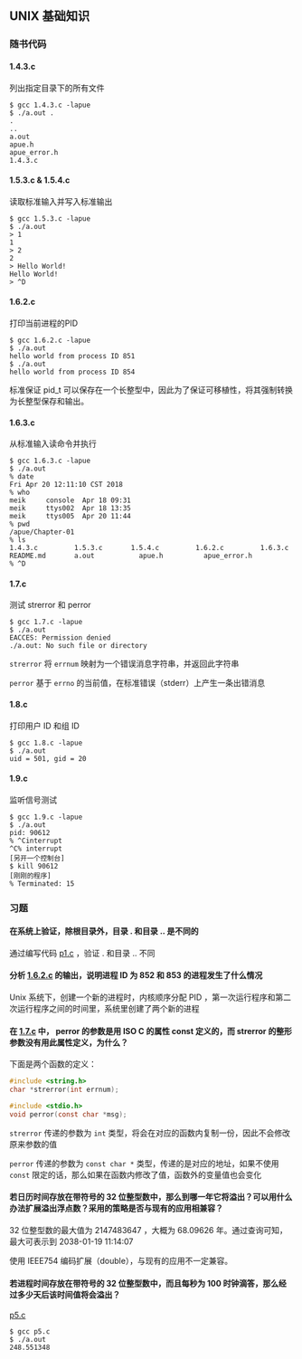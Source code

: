 ## UNIX 基础知识


### 随书代码


#### 1.4.3.c
列出指定目录下的所有文件
```shell
$ gcc 1.4.3.c -lapue
$ ./a.out .
.
..
a.out
apue.h
apue_error.h
1.4.3.c

```


#### 1.5.3.c & 1.5.4.c

读取标准输入并写入标准输出

```shell
$ gcc 1.5.3.c -lapue
$ ./a.out
> 1
1
> 2
2
> Hello World!
Hello World!
> ^D
```


#### 1.6.2.c

打印当前进程的PID

```shell
$ gcc 1.6.2.c -lapue
$ ./a.out
hello world from process ID 851
$ ./a.out
hello world from process ID 854
```

标准保证 pid_t 可以保存在一个长整型中，因此为了保证可移植性，将其强制转换为长整型保存和输出。


#### 1.6.3.c

从标准输入读命令并执行

```shell
$ gcc 1.6.3.c -lapue
$ ./a.out
% date
Fri Apr 20 12:11:10 CST 2018
% who
meik     console  Apr 18 09:31
meik     ttys002  Apr 18 13:35
meik     ttys005  Apr 20 11:44
% pwd
/apue/Chapter-01
% ls
1.4.3.c         1.5.3.c       1.5.4.c         1.6.2.c         1.6.3.c         README.md       a.out           apue.h          apue_error.h
% ^D
```


#### 1.7.c

测试 strerror 和 perror

```shell
$ gcc 1.7.c -lapue
$ ./a.out
EACCES: Permission denied
./a.out: No such file or directory

```
```strerror``` 将 ```errnum``` 映射为一个错误消息字符串，并返回此字符串

```perror``` 基于 ```errno``` 的当前值，在标准错误（stderr）上产生一条出错消息


#### 1.8.c

打印用户 ID 和组 ID

```shell
$ gcc 1.8.c -lapue
$ ./a.out
uid = 501, gid = 20
```


#### 1.9.c

监听信号测试

```shell
$ gcc 1.9.c -lapue
$ ./a.out
pid: 90612
% ^Cinterrupt
^C% interrupt
[另开一个控制台]
$ kill 90612
[刚刚的程序]
% Terminated: 15
```


### 习题


#### 在系统上验证，除根目录外，目录 . 和目录 .. 是不同的

通过编写代码 [p1.c](p1.c) ，验证 . 和目录 .. 不同


#### 分析 [1.6.2.c](1.6.2.c) 的输出，说明进程 ID 为 852 和 853 的进程发生了什么情况

Unix 系统下，创建一个新的进程时，内核顺序分配 PID ，第一次运行程序和第二次运行程序之间的时间里，系统里创建了两个新的进程


#### 在 [1.7.c](1.7.c) 中， perror 的参数是用 ISO C 的属性 const 定义的，而 strerror 的整形参数没有用此属性定义，为什么？

下面是两个函数的定义：

```C
#include <string.h>
char *strerror(int errnum);

#include <stdio.h>
void perror(const char *msg);
```

```strerror``` 传递的参数为 ```int``` 类型，将会在对应的函数内复制一份，因此不会修改原来参数的值

```perror``` 传递的参数为 ```const char *``` 类型，传递的是对应的地址，如果不使用 ```const``` 限定的话，那么如果在函数内修改了值，函数外的变量值也会变化


#### 若日历时间存放在带符号的 32 位整型数中，那么到哪一年它将溢出？可以用什么办法扩展溢出浮点数？采用的策略是否与现有的应用相兼容？

32 位整型数的最大值为 2147483647 ，大概为 68.09626 年。通过查询可知，最大可表示到 2038-01-19 11:14:07

使用 IEEE754 编码扩展（double），与现有的应用不一定兼容。


#### 若进程时间存放在带符号的 32 位整型数中，而且每秒为 100 时钟滴答，那么经过多少天后该时间值将会溢出？

[p5.c](p5.c)

```shell
$ gcc p5.c
$ ./a.out
248.551348
```